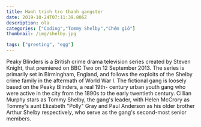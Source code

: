 ```yaml
---
title: Hanh trinh tro thanh gangster
date: 2019-10-24T07:11:39.806Z
description: ola
categories: ["Coding","Tommy Shelby","Chém gió"]
thumbnail: /img/shelby.jpg

tags: ["greeting", "egg"]
---
```

Peaky Blinders is a British crime drama television series created by Steven Knight, that premiered on BBC Two on 12 September 2013. The series is primarily set in Birmingham, England, and follows the exploits of the Shelby crime family in the aftermath of World War I. The fictional gang is loosely based on the Peaky Blinders, a real 19th- century urban youth gang who were active in the city from the 1890s to the early twentieth century. Cillian Murphy stars as Tommy Shelby, the gang's leader, with Helen McCrory as Tommy's aunt Elizabeth "Polly" Gray and Paul Anderson as his older brother Arthur Shelby respectively, who serve as the gang's second-most senior members.

